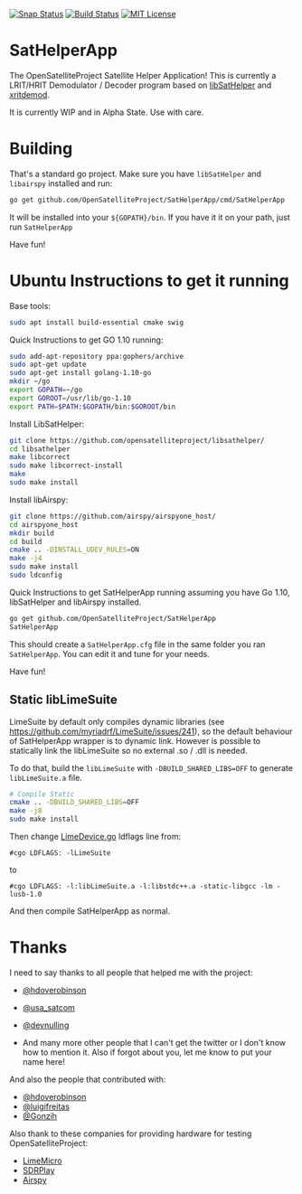 [![Snap Status](https://build.snapcraft.io/badge/opensatelliteproject/SatHelperApp.svg)](https://build.snapcraft.io/user/opensatelliteproject/SatHelperApp) [![Build Status](https://api.travis-ci.org/opensatelliteproject/SatHelperApp.svg?branch=master)](https://travis-ci.org/opensatelliteproject/SatHelperApp) [![MIT License](https://img.shields.io/badge/license-MIT-blue.svg)](https://tldrlegal.com/license/mit-license)


SatHelperApp
============

The OpenSatelliteProject Satellite Helper Application! This is currently a LRIT/HRIT Demodulator / Decoder program based on [libSatHelper](https://github.com/opensatelliteproject/libsathelper/) and [xritdemod](https://github.com/opensatelliteproject/xritdemod).

It is currently WIP and in Alpha State. Use with care.


Building
========

That's a standard go project. Make sure you have `libSatHelper` and `libairspy` installed and run:

```bash
go get github.com/OpenSatelliteProject/SatHelperApp/cmd/SatHelperApp
```

It will be installed into your `${GOPATH}/bin`. If you have it it on your path, just run `SatHelperApp` 

Have fun!


Ubuntu Instructions to get it running
=====================================

Base tools:
```bash
sudo apt install build-essential cmake swig
```

Quick Instructions to get GO 1.10 running:

```bash
sudo add-apt-repository ppa:gophers/archive
sudo apt-get update
sudo apt-get install golang-1.10-go
mkdir ~/go
export GOPATH=~/go
export GOROOT=/usr/lib/go-1.10
export PATH=$PATH:$GOPATH/bin:$GOROOT/bin
```

Install LibSatHelper:
```bash
git clone https://github.com/opensatelliteproject/libsathelper/
cd libsathelper
make libcorrect
sudo make libcorrect-install
make
sudo make install
```

Install libAirspy:
```bash
git clone https://github.com/airspy/airspyone_host/
cd airspyone_host
mkdir build
cd build
cmake .. -DINSTALL_UDEV_RULES=ON
make -j4
sudo make install
sudo ldconfig
```

Quick Instructions to get SatHelperApp running assuming you have Go 1.10, libSatHelper and libAirspy installed.
```bash
go get github.com/OpenSatelliteProject/SatHelperApp
SatHelperApp
```

This should create a `SatHelperApp.cfg` file in the same folder you ran `SatHelperApp`. You can edit it and tune for your needs.

Have fun!


## Static libLimeSuite

LimeSuite by default only compiles dynamic libraries (see https://github.com/myriadrf/LimeSuite/issues/241), so the default behaviour of SatHelperApp wrapper is to dynamic link. However is possible to statically link the libLimeSuite so no external .so / .dll is needed.

To do that, build the `libLimeSuite` with `-DBUILD_SHARED_LIBS=OFF` to generate `libLimeSuite.a` file.

```bash
# Compile Static
cmake .. -DBUILD_SHARED_LIBS=OFF
make -j8
sudo make install
```

Then change [LimeDevice.go](Frontend/LimeDevice/LimeDevice.go) ldflags line from:

```
#cgo LDFLAGS: -lLimeSuite
```

to

```
#cgo LDFLAGS: -l:libLimeSuite.a -l:libstdc++.a -static-libgcc -lm -lusb-1.0
```

And then compile SatHelperApp as normal.


Thanks
======

I need to say thanks to all people that helped me with the project:

- [@hdoverobinson](https://github.com/hdoverobinson)
- [@usa_satcom](https://twitter.com/usa_satcom)
- [@devnulling](https://twitter.com/devnulling/)

- And many more other people that I can't get the twitter or I don't know how to mention it. Also if forgot about you, let me know to put your name here!


And also the people that contributed with:

-   [@hdoverobinson](https://github.com/hdoverobinson)
-   [@luigifreitas](https://github.com/luigifreitas)
-   [@Gonzih](https://github.com/Gonzih)

Also thank to these companies for providing hardware for testing OpenSatelliteProject:

-   [LimeMicro](https://limemicro.com/)
-   [SDRPlay](https://www.sdrplay.com/)
-   [Airspy](https://airspy.com/)
